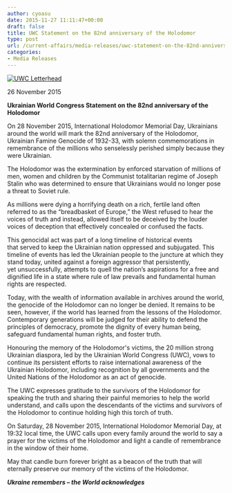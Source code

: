 ```yaml
---
author: cyoasu
date: 2015-11-27 11:11:47+00:00
draft: false
title: UWC Statement on the 82nd anniversary of the Holodomor
type: post
url: /current-affairs/media-releases/uwc-statement-on-the-82nd-anniversary-of-the-holodomor/
categories:
- Media Releases
---
```


[![UWC Letterhead](http://www.ozeukes.com/wp-content/uploads/2014/03/UWC-Letterhead.jpg)
](http://www.ozeukes.com/wp-content/uploads/2014/03/UWC-Letterhead.jpg)


26 November 2015




**Ukrainian World Congress Statement on the 82nd anniversary of the Holodomor**


On 28 November 2015, International Holodomor Memorial Day, Ukrainians around the world will mark the 82nd anniversary of the Holodomor, Ukrainian Famine Genocide of 1932-33, with solemn commemorations in remembrance of the millions who senselessly perished simply because they were Ukrainian.

The Holodomor was the extermination by enforced starvation of millions of men, women and children by the Communist totalitarian regime of Joseph Stalin who was determined to ensure that Ukrainians would no longer pose a threat to Soviet rule.

As millions were dying a horrifying death on a rich, fertile land often referred to as the “breadbasket of Europe,” the West refused to hear the voices of truth and instead, allowed itself to be deceived by the louder voices of deception that effectively concealed or confused the facts.

This genocidal act was part of a long timeline of historical events that served to keep the Ukrainian nation oppressed and subjugated. This timeline of events has led the Ukrainian people to the juncture at which they stand today, united against a foreign aggressor that persistently, yet unsuccessfully, attempts to quell the nation’s aspirations for a free and dignified life in a state where rule of law prevails and fundamental human rights are respected.

Today, with the wealth of information available in archives around the world, the genocide of the Holodomor can no longer be denied. It remains to be seen, however, if the world has learned from the lessons of the Holodomor. Contemporary generations will be judged for their ability to defend the principles of democracy, promote the dignity of every human being, safeguard fundamental human rights, and foster truth.

Honouring the memory of the Holodomor's victims, the 20 million strong Ukrainian diaspora, led by the Ukrainian World Congress (UWC), vows to continue its persistent efforts to raise international awareness of the Ukrainian Holodomor, including recognition by all governments and the United Nations of the Holodomor as an act of genocide.

The UWC expresses gratitude to the survivors of the Holodomor for speaking the truth and sharing their painful memories to help the world understand, and calls upon the descendants of the victims and survivors of the Holodomor to continue holding high this torch of truth.

On Saturday, 28 November 2015, International Holodomor Memorial Day, at 19:32 local time, the UWC calls upon every family around the world to say a prayer for the victims of the Holodomor and light a candle of remembrance in the window of their home.

May that candle burn forever bright as a beacon of the truth that will eternally preserve our memory of the victims of the Holodomor.


**_Ukraine remembers – the World acknowledges_**
